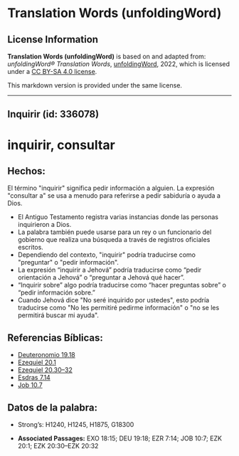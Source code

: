 # Translation Words (unfoldingWord)

## License Information

**Translation Words (unfoldingWord)** is based on and adapted from: _unfoldingWord® Translation Words_, [unfoldingWord](https://unfoldingword.org/utw), 2022, which is licensed under a [CC BY-SA 4.0 license](https://creativecommons.org/licenses/by-sa/4.0/legalcode.en).

This markdown version is provided under the same license.



--------------------------------

## Inquirir (id: 336078)

inquirir, consultar
===================

Hechos:
-------

El término "inquirir" significa pedir información a alguien. La expresión "consultar a" se usa a menudo para referirse a pedir sabiduría o ayuda a Dios.

* El Antiguo Testamento registra varias instancias donde las personas inquirieron a Dios.
* La palabra también puede usarse para un rey o un funcionario del gobierno que realiza una búsqueda a través de registros oficiales escritos.
* Dependiendo del contexto, "inquirir" podría traducirse como "preguntar" o "pedir información".
* La expresión “inquirir a Jehová” podría traducirse como “pedir orientación a Jehová” o “preguntar a Jehová qué hacer”.
* “Inquirir sobre” algo podría traducirse como “hacer preguntas sobre” o “pedir información sobre.”
* Cuando Jehová dice "No seré inquirido por ustedes", esto podría traducirse como "No les permitiré pedirme información" o "no se les permitirá buscar mi ayuda".

Referencias Bíblicas:
---------------------

* [Deuteronomio 19\.18](https://ref.ly/Deut19:18)
* [Ezequiel 20\.1](https://ref.ly/Ezek20:1)
* [Ezequiel 20\.30–32](https://ref.ly/Ezek20:30-Ezek20:32)
* [Esdras 7\.14](https://ref.ly/Ezra7:14)
* [Job 10\.7](https://ref.ly/Job10:7)

Datos de la palabra:
--------------------

* Strong’s: H1240, H1245, H1875, G18300

* **Associated Passages:** EXO 18:15; DEU 19:18; EZR 7:14; JOB 10:7; EZK 20:1; EZK 20:30–EZK 20:32

